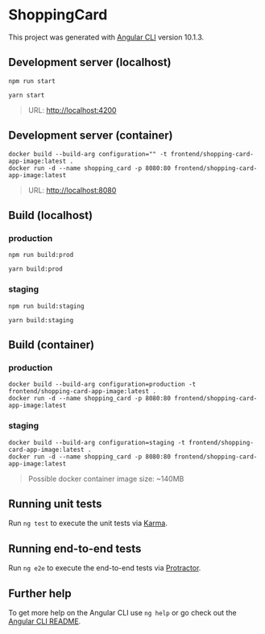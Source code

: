# ShoppingCard

This project was generated with [Angular CLI](https://github.com/angular/angular-cli) version 10.1.3.

## Development server (localhost)

```shell
npm run start
```

```shell
yarn start
```

> URL: <http://localhost:4200>

## Development server (container)

```shell
docker build --build-arg configuration="" -t frontend/shopping-card-app-image:latest .
docker run -d --name shopping_card -p 8080:80 frontend/shopping-card-app-image:latest
```

> URL: <http://localhost:8080>

## Build (localhost)

### production

```shell
npm run build:prod
```

```shell
yarn build:prod
```

### staging

```shell
npm run build:staging
```

```shell
yarn build:staging
```

## Build (container)

### production

```shell
docker build --build-arg configuration=production -t frontend/shopping-card-app-image:latest .
docker run -d --name shopping_card -p 8080:80 frontend/shopping-card-app-image:latest
```

### staging

```shell
docker build --build-arg configuration=staging -t frontend/shopping-card-app-image:latest .
docker run -d --name shopping_card -p 8080:80 frontend/shopping-card-app-image:latest
```

> Possible docker container image size: ~140MB

## Running unit tests

Run `ng test` to execute the unit tests via [Karma](https://karma-runner.github.io).

## Running end-to-end tests

Run `ng e2e` to execute the end-to-end tests via [Protractor](http://www.protractortest.org/).

## Further help

To get more help on the Angular CLI use `ng help` or go check out the [Angular CLI README](https://github.com/angular/angular-cli/blob/master/README.md).
